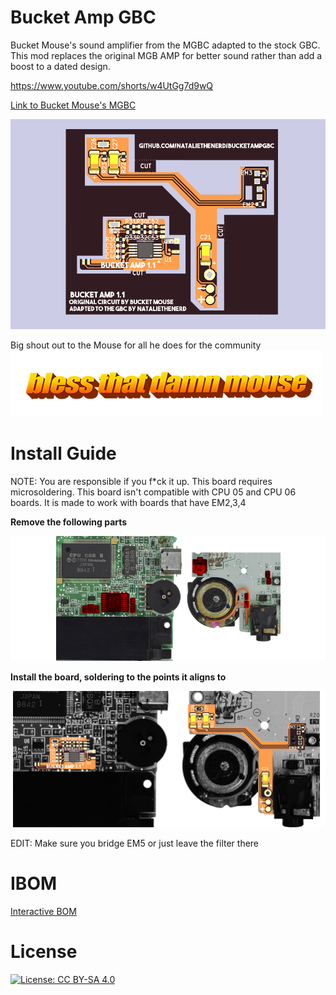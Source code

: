 # Bucket Amp GBC
Bucket Mouse's sound amplifier from the MGBC adapted to the stock GBC. This mod replaces the original MGB AMP for better sound rather than add a boost to a dated design.

https://www.youtube.com/shorts/w4UtGg7d9wQ

[Link to Bucket Mouse's MGBC](https://github.com/MouseBiteLabs/Game-Boy-Pocket-Color)

![boardpic](https://github.com/nataliethenerd/BucketAmpGBC/blob/bb180ee2569c5ed909c90b533fb1ba9f898e72d8/assets/boardrender.png)

Big shout out to the Mouse for all he does for the community
![bless that damn Mouse](https://github.com/nataliethenerd/BucketAmpGBC/blob/fee6840abdf5c8f2eb51dc8cb9f447cd14d5d62a/assets/blesshim.png)

# Install Guide
NOTE: You are responsible if you f*ck it up. This board requires microsoldering.
This board isn't compatible with CPU 05 and CPU 06 boards. It is made to work with boards that have EM2,3,4 

**Remove the following parts**

![remove](https://github.com/nataliethenerd/BucketAmpGBC/blob/2967305a812a3a441b86ddac4ee31bde810b72cc/assets/thingstoremove.png)

**Install the board, soldering to the points it aligns to**

![install](https://github.com/nataliethenerd/BucketAmpGBC/blob/2967305a812a3a441b86ddac4ee31bde810b72cc/assets/install.png)

EDIT: Make sure you bridge EM5 or just leave the filter there

# IBOM
[Interactive BOM](https://nataliethenerd.github.io/bucketamp.html)

# License
[![License: CC BY-SA 4.0](https://licensebuttons.net/l/by-sa/4.0/80x15.png)](https://creativecommons.org/licenses/by-sa/4.0/)
